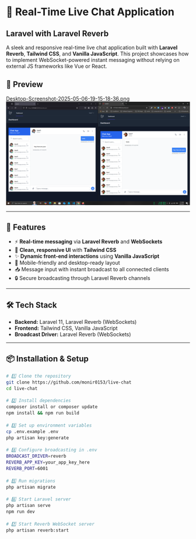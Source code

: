 # 📡 Real-Time Live Chat Application

## Laravel with Laravel Reverb

A sleek and responsive real-time live chat application built with **Laravel Reverb**, **Tailwind CSS**, and **Vanilla JavaScript**. This project showcases how to implement WebSocket-powered instant messaging without relying on external JS frameworks like Vue or React.



## 📸 Preview
[Desktop-Screenshot-2025-05-06-19-15-18-36.png](https://postimg.cc/z3StyXzK)
![Chat Demo image](https://github.com/monir0153/live-chat/blob/main/public/ss.png)

---

## 🚀 Features

- ⚡ **Real-time messaging** via **Laravel Reverb** and **WebSockets**
- 🎨 **Clean, responsive UI** with **Tailwind CSS**
- ✨ **Dynamic front-end interactions** using **Vanilla JavaScript**
- 📱 Mobile-friendly and desktop-ready layout
- 📥 Message input with instant broadcast to all connected clients
- 🔒 Secure broadcasting through Laravel Reverb channels

---

## 🛠️ Tech Stack

- **Backend:** Laravel 11, Laravel Reverb (WebSockets)
- **Frontend:** Tailwind CSS, Vanilla JavaScript
- **Broadcast Driver:** Laravel Reverb (WebSockets)

---

## 📦 Installation & Setup

```bash
# 1️⃣ Clone the repository
git clone https://github.com/monir0153/live-chat
cd live-chat

# 2️⃣ Install dependencies
composer install or composer update
npm install && npm run build

# 3️⃣ Set up environment variables
cp .env.example .env
php artisan key:generate

# 4️⃣ Configure broadcasting in .env
BROADCAST_DRIVER=reverb
REVERB_APP_KEY=your_app_key_here
REVERB_PORT=6001

# 5️⃣ Run migrations
php artisan migrate

# 6️⃣ Start Laravel server
php artisan serve
npm run dev

# 7️⃣ Start Reverb WebSocket server
php artisan reverb:start
```
